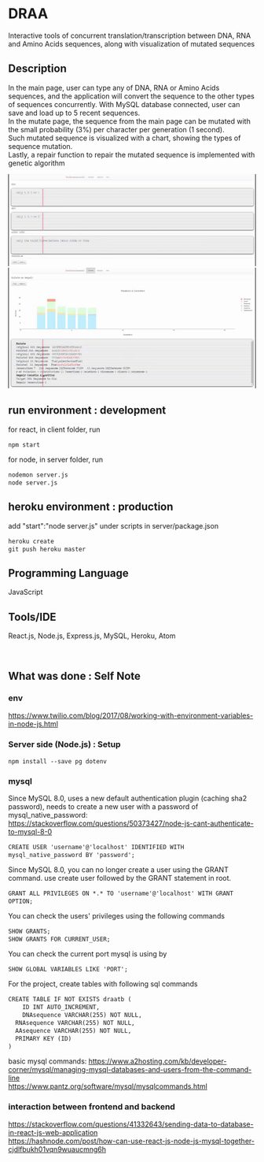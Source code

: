 # DRAA
Interactive tools of concurrent translation/transcription between DNA, RNA and Amino Acids sequences,
along with visualization of mutated sequences

## Description

In the main page, user can type any of DNA, RNA or Amino Acids sequences, and the application will convert the sequence to the other types of sequences concurrently.
With MySQL database connected, user can save and load up to 5 recent sequences. <br/>
In the mutate page, the sequence from the main page can be mutated with the small probability (3%) per character per generation (1 second). <br/>
Such mutated sequence is visualized with a chart, showing the types of sequence mutation.<br/>
Lastly, a repair function to repair the mutated sequence is implemented with genetic algorithm

![](/images/main.gif)
![](/images/mutate.gif)

## run environment : development
for react, in client folder, run
```
npm start
```
for node, in server folder, run
```
nodemon server.js
node server.js
```

## heroku environment : production
add "start":"node server.js" under scripts in server/package.json
```
heroku create
git push heroku master
```

## Programming Language

JavaScript

## Tools/IDE

React.js, Node.js, Express.js, MySQL, Heroku, Atom

<br/>

## What was done : Self Note

### env
https://www.twilio.com/blog/2017/08/working-with-environment-variables-in-node-js.html

### Server side (Node.js) : Setup
```
npm install --save pg dotenv
```

### mysql
Since MySQL 8.0, uses a new default authentication plugin (caching sha2 password),
needs to create a new user with a password of mysql_native_password:
https://stackoverflow.com/questions/50373427/node-js-cant-authenticate-to-mysql-8-0
```
CREATE USER 'username'@'localhost' IDENTIFIED WITH mysql_native_password BY 'password';
```

Since MySQL 8.0, you can no longer create a user using the GRANT command. use create user followed by the GRANT statement in root.
```
GRANT ALL PRIVILEGES ON *.* TO 'username'@'localhost' WITH GRANT OPTION;
```

You can check the users' privileges using the following commands
```
SHOW GRANTS;
SHOW GRANTS FOR CURRENT_USER;
```

You can check the current port mysql is using by
```
SHOW GLOBAL VARIABLES LIKE 'PORT';
```

For the project, create tables with following sql commands
```
CREATE TABLE IF NOT EXISTS draatb (
	ID INT AUTO_INCREMENT,
	DNAsequence VARCHAR(255) NOT NULL,
  RNAsequence VARCHAR(255) NOT NULL,
  AAsequence VARCHAR(255) NOT NULL,
  PRIMARY KEY (ID)
)
```
basic mysql commands:
https://www.a2hosting.com/kb/developer-corner/mysql/managing-mysql-databases-and-users-from-the-command-line
<br/>
https://www.pantz.org/software/mysql/mysqlcommands.html

### interaction between frontend and backend
https://stackoverflow.com/questions/41332643/sending-data-to-database-in-react-js-web-application
<br/>
https://hashnode.com/post/how-can-use-react-js-node-js-mysql-together-cjdlfbukh01vqn9wuaucmng6h
